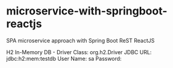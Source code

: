 # microservice-with-springboot-reactjs
SPA microservice approach  with Spring Boot ReST ReactJS

H2 In-Memory DB -
Driver Class:	org.h2.Driver
JDBC URL:	jdbc:h2:mem:testdb
User Name:	sa
Password:	
